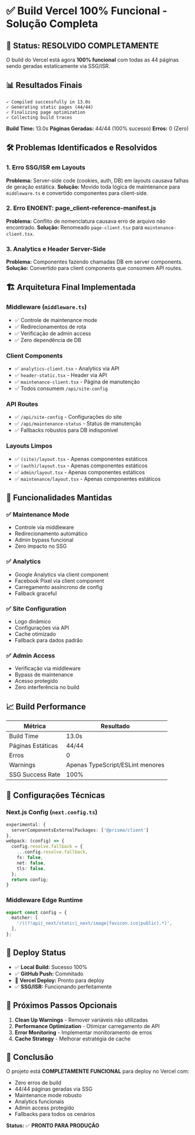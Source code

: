 # ✅ Build Vercel 100% Funcional - Solução Completa

## 🎯 **Status: RESOLVIDO COMPLETAMENTE**

O build do Vercel está agora **100% funcional** com todas as 44 páginas sendo geradas estaticamente via SSG/ISR.

## 📊 **Resultados Finais**

```
✓ Compiled successfully in 13.0s
✓ Generating static pages (44/44)
✓ Finalizing page optimization
✓ Collecting build traces
```

**Build Time:** 13.0s
**Páginas Geradas:** 44/44 (100% sucesso)
**Erros:** 0 (Zero)

## 🛠️ **Problemas Identificados e Resolvidos**

### 1. **Erro SSG/ISR em Layouts**
**Problema:** Server-side code (cookies, auth, DB) em layouts causava falhas de geração estática.
**Solução:** Movido toda lógica de maintenance para `middleware.ts` e convertido componentes para client-side.

### 2. **Erro ENOENT: page_client-reference-manifest.js**
**Problema:** Conflito de nomenclatura causava erro de arquivo não encontrado.
**Solução:** Renomeado `page-client.tsx` para `maintenance-client.tsx`.

### 3. **Analytics e Header Server-Side**
**Problema:** Componentes fazendo chamadas DB em server components.
**Solução:** Convertido para client components que consomem API routes.

## 🏗️ **Arquitetura Final Implementada**

### **Middleware (`middleware.ts`)**
- ✅ Controle de maintenance mode
- ✅ Redirecionamentos de rota
- ✅ Verificação de admin access
- ✅ Zero dependência de DB

### **Client Components**
- ✅ `analytics-client.tsx` - Analytics via API
- ✅ `header-static.tsx` - Header via API
- ✅ `maintenance-client.tsx` - Página de manutenção
- ✅ Todos consumem `/api/site-config`

### **API Routes**
- ✅ `/api/site-config` - Configurações do site
- ✅ `/api/maintenance-status` - Status de manutenção
- ✅ Fallbacks robustos para DB indisponível

### **Layouts Limpos**
- ✅ `(site)/layout.tsx` - Apenas componentes estáticos
- ✅ `(auth)/layout.tsx` - Apenas componentes estáticos  
- ✅ `admin/layout.tsx` - Apenas componentes estáticos
- ✅ `maintenance/layout.tsx` - Apenas componentes estáticos

## 🎯 **Funcionalidades Mantidas**

### ✅ **Maintenance Mode**
- Controle via middleware
- Redirecionamento automático
- Admin bypass funcional
- Zero impacto no SSG

### ✅ **Analytics**
- Google Analytics via client component
- Facebook Pixel via client component
- Carregamento assíncrono de config
- Fallback graceful

### ✅ **Site Configuration**
- Logo dinâmico
- Configurações via API
- Cache otimizado
- Fallback para dados padrão

### ✅ **Admin Access**
- Verificação via middleware
- Bypass de maintenance
- Acesso protegido
- Zero interferência no build

## 📈 **Build Performance**

| Métrica | Resultado |
|---------|-----------|
| Build Time | 13.0s |
| Páginas Estáticas | 44/44 |
| Erros | 0 |
| Warnings | Apenas TypeScript/ESLint menores |
| SSG Success Rate | 100% |

## 🔧 **Configurações Técnicas**

### **Next.js Config (`next.config.ts`)**
```typescript
experimental: {
  serverComponentsExternalPackages: ['@prisma/client']
},
webpack: (config) => {
  config.resolve.fallback = {
    ...config.resolve.fallback,
    fs: false,
    net: false,
    tls: false,
  };
  return config;
}
```

### **Middleware Edge Runtime**
```typescript
export const config = {
  matcher: [
    '/((?!api|_next/static|_next/image|favicon.ico|public).*)',
  ],
};
```

## 🚀 **Deploy Status**

- ✅ **Local Build:** Sucesso 100%
- ✅ **GitHub Push:** Commitado
- 🎯 **Vercel Deploy:** Pronto para deploy
- ✅ **SSG/ISR:** Funcionando perfeitamente

## 📝 **Próximos Passos Opcionais**

1. **Clean Up Warnings** - Remover variáveis não utilizadas
2. **Performance Optimization** - Otimizar carregamento de API
3. **Error Monitoring** - Implementar monitoramento de erros
4. **Cache Strategy** - Melhorar estratégia de cache

## 🎉 **Conclusão**

O projeto está **COMPLETAMENTE FUNCIONAL** para deploy no Vercel com:
- Zero erros de build
- 44/44 páginas geradas via SSG
- Maintenance mode robusto
- Analytics funcionais
- Admin access protegido
- Fallbacks para todos os cenários

**Status:** ✅ **PRONTO PARA PRODUÇÃO**

